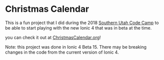 # Christmas Calendar

This is a fun project that I did during the 2018 [Southern Utah Code Camp](https://southernutahcodecamp.com/)
to be able to start playing with the new Ionic 4 that was in beta at the
time. 

you can check it out at [ChristmasCalendar.org](https://christmascalendar.org)!

Note: this project was done in Ionic 4 Beta 15.  There may be breaking changes 
in the code from the current version of Ionic 4.
